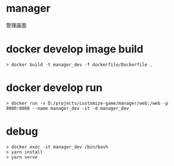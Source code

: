 # manager
管理画面

# docker develop image build

```shell
> docker build -t manager_dev -f dockerfile/Dockerfile .
```

# docker develop run

```shell
> docker run -v D:/projects/customize-game/manager/web:/web -p 8080:8080 --name manager_dev -it -d manager_dev
```

# debug

```shell
> docker exec -it manager_dev /bin/bash
> yarn install
> yarn serve
```

